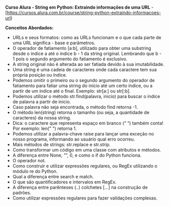 **Curso Alura - String em Python: Extraindo informações de uma URL** - [https://cursos.alura.com.br/course/string-python-extraindo-informacoes-url)

**Conceitos Abordados:**

- URLs e seus formatos: como as URLs funcionam e o que cada parte de uma URL significa - base e parâmetros.
- O operador de fatiamento [a:b], utilizado para obter uma substring desde o índice a até o índice b - 1 da string original. Lembrando que b - 1 pois o segundo argumento do fatiamento é exclusivo.
- A string original não é alterada ao ser fatiada devido à sua imutabilidade.
- Uma string é uma cadeia de caracteres onde cada caractere tem sua própria posição ou índice.
- Podemos omitir o primeiro ou o segundo argumento do operador de fatiamento para fatiar uma string do início até um certo índice, ou a partir de um índice até o final. Exemplo: str[a:] ou str[:b].
- Podemos utilizar o método str.find(palavra, inicio) para buscar o índice de palavra a partir de inicio.
- Caso palavra não seja encontrada, o método find retorna -1.
- O método len(string) retorna o tamanho (ou seja, a quantidade de caracteres) da nossa string.
- Dica: o caractere que representa espaço em branco (“ “) também conta! Por exemplo: len(" ") retorna 1.
- Podemos utilizar a palavra-chave raise para lançar uma exceção no nosso programa, informando ao usuário qual erro ocorreu.
- Mais métodos de strings: str.replace e str.strip.
- Como transformar um código em uma classe com atributos e métodos.
- A diferença entre None, ””, 0, e como o if do Python funciona.
- O operador not.
- Como construir e utilizar expressões regulares, ou RegEx utilizando o módulo re do Python.
- Qual a diferença entre search e match.
- O que são quantificadores e intervalos em RegEx.
- A diferença entre parênteses (..) colchetes [...] na construção de padrões.
- Como utilizar expressões regulares para fazer validações complexas.

